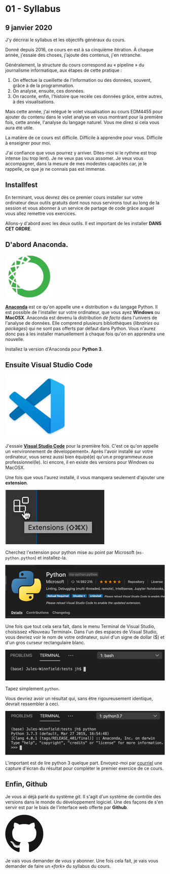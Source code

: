 # 01 - Syllabus

## 9 janvier 2020

J'y décrirai le syllabus et les objectifs généraux du cours.

Donné depuis 2016, ce cours en est à sa cinquième itération. À chaque année, j'essaie des choses, j'ajoute des contenus, j'en retranche.

Généralement, la structure du cours correspond au « pipeline » du journalisme informatique, aux étapes de cette pratique :

1. On effectue la cueillette de l'information ou des données, souvent, grâce à de la programmation.
2. On analyse, ensuite, ces données.
3. On raconte, enfin, l'histoire que recèle ces données grâce, entre autres, à des visualisations.

Mais cette année, j'ai relégué le volet visualisation au cours EDM4455 pour ajouter du contenu dans le volet analyse en vous montrant pour la première fois, cette année, l'analyse du langage naturel. Vous me direz si cela vous aura été utile.

La matière de ce cours est difficile. Difficile à apprendre pour vous. Difficile à enseigner pour moi.

J'ai confiance que vous pourrez y arriver. Dites-moi si le rythme est trop intense \(ou trop lent\). Je ne veux pas vous assomer. Je veux vous accompagner, dans la mesure de mes modestes capacités car, je le rappelle, ce que je ne connais pas est immense.

## Installfest

En terminant, vous devrez dès ce premier cours installer sur votre ordinateur deux outils gratuits dont nous nous servirons tout au long de la session et vous abonner à un service de partage de code grâce auquel vous allez remettre vos exercices.

Allons-y d'abord avec les deux outils. Il est important de les installer **DANS CET ORDRE**.

## D'abord Anaconda.

![](../.gitbook/assets/anaconda.png)

[**Anaconda**](https://www.anaconda.com/download) est ce qu'on appelle une « distribution » du langage Python. Il est possible de l'installer sur votre ordinateur, que vous ayez **Windows** ou **MacOSX**. Anaconda est devenu la distribution _de facto_ dans l'univers de l'analyse de données. Elle comprend plusieurs bibliothèques \(_librairies_ ou _packages_\) qui ne sont pas offerts par défaut dans Python. Vous n'aurez donc pas à les installer manuellement à chaque fois qu'on en apprendra une nouvelle.

Installez la version d'Anaconda pour **Python 3**.

## Ensuite Visual Studio Code

![](../.gitbook/assets/vscode%20%281%29.png)

J'essaie [**Visual Studio Code**](https://code.visualstudio.com/Download) pour la première fois. C'est ce qu'on appelle un «environnement de développement». Après l'avoir installé sur votre ordinateur, vous serez aussi bien équipé\(e\) qu'un.e programmeur.euse professionnel\(le\). Ici encore, il en existe des versions pour Windows ou MacOSX.

Une fois que vous l'aurez installé, il vous manquera seulement d'ajouter une **extension**.

![](../.gitbook/assets/extensionsvs.png)

Cherchez l'extension pour python mise au point par Microsoft  \(`ms-python.python`\) et installez-la.

![](../.gitbook/assets/extensionpy.png)

Une fois que tout cela sera fait, dans le menu Terminal de Visual Studio, choisissez «Nouveau Terminal». Dans l'un des espaces de Visual Studio, vous devriez voir le nom de votre ordinateur, suivi d'un signe de dollar \($\) et d'un gros curseur rectangulaire blanc.

![](../.gitbook/assets/promptvs.png)

Tapez simplement `python`.

Vous devriez avoir un résultat qui, sans être rigoureusement identique, devrait ressembler à ceci.

![](../.gitbook/assets/promptvspython.png)

L'important est de lire python 3 quelque part. Envoyez-moi par [courriel](mailto:roy.jean-hugues@uqam.ca) une capture d'écran du résultat pour compléter le premier exercice de ce cours.

## Enfin, Github

Je vous ai déjà parlé du système _git._ Il s'agit d'un système de contrôle des versions dans le monde du développement logiciel. Une des façons de s'en servir est par le biais de l'interface web offerte par **Github**.

![](../.gitbook/assets/logo-github.png)

Je vais vous demander de vous y abonner. Une fois cela fait, je vais vous demander de faire un _«fork»_ du syllabus du cours.

